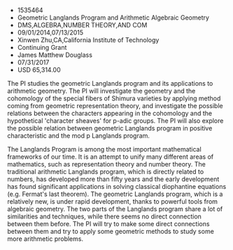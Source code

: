 
* 1535464
* Geometric Langlands Program and Arithmetic Algebraic Geometry
* DMS,ALGEBRA,NUMBER THEORY,AND COM
* 09/01/2014,07/13/2015
* Xinwen Zhu,CA,California Institute of Technology
* Continuing Grant
* James Matthew Douglass
* 07/31/2017
* USD 65,314.00

The PI studies the geometric Langlands program and its applications to
arithmetic geometry. The PI will investigate the geometry and the cohomology of
the special fibers of Shimura varieties by applying method coming from geometric
representation theory, and investigate the possible relations between the
characters appearing in the cohomology and the hypothetical 'character sheaves'
for p-adic groups. The PI will also explore the possible relation between
geometric Langlands program in positive characteristic and the mod p Langlands
program.

The Langlands Program is among the most important mathematical frameworks of our
time. It is an attempt to unify many different areas of mathematics, such as
representation theory and number theory. The traditional arithmetic Langlands
program, which is directly related to numbers, has developed more than fifty
years and the early development has found significant applications in solving
classical diophantine equations (e.g. Fermat's last theorem). The geometric
Langlands program, which is a relatively new, is under rapid development, thanks
to powerful tools from algebraic geometry. The two parts of the Langlands
program share a lot of similarities and techniques, while there seems no direct
connection between them before. The PI will try to make some direct connections
between them and try to apply some geometric methods to study some more
arithmetic problems.
